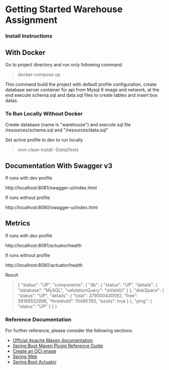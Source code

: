 # Getting Started Warehouse Assignment

### Install Instructions

## With Docker

Go to project directory and run only following command

> docker-compose up

This command build the project with default profile configuration, create database server container for api from Mysql 8
image and network, at the end execute schema.sql and data.sql files to create tables and insert box datas.

### To Run Locally  Without Docker

Create database (name is "warehouse") and execute sql file /resources/schema.sql  and "/resources/data.sql"

Set active profile to dev to run locally

> mvn clean install -DskipTests

## Documentation With Swagger v3

If runs with dev profile

http://localhost:8081/swagger-ui/index.html

If runs without profile

http://localhost:8080/swagger-ui/index.html

## Metrics

If runs with dev profile

http://localhost:8081/actuator/health

If runs without profile

http://localhost:8080/actuator/health

Result
> {
"status": "UP",
"components": {
"db": {
"status": "UP",
"details": {
"database": "MySQL",
"validationQuery": "isValid()"
> }
> },
"diskSpace": {
"status": "UP",
"details": {
"total": 379000430592,
"free": 58169552896,
"threshold": 10485760,
"exists": true
> }
> },
"ping": {
"status": "UP"
> }
> }
> }

### Reference Documentation

For further reference, please consider the following sections:

* [Official Apache Maven documentation](https://maven.apache.org/guides/index.html)
* [Spring Boot Maven Plugin Reference Guide](https://docs.spring.io/spring-boot/docs/2.7.1/maven-plugin/reference/html/)
* [Create an OCI image](https://docs.spring.io/spring-boot/docs/2.7.1/maven-plugin/reference/html/#build-image)
* [Spring Web](https://docs.spring.io/spring-boot/docs/2.7.1/reference/htmlsingle/#web)
* [Spring Boot Actuator](https://docs.spring.io/spring-boot/docs/2.7.1/reference/htmlsingle/#actuator)


